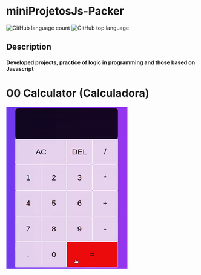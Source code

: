 # miniProjetosJs-Packer
![GitHub language count](https://img.shields.io/github/languages/count/Ruan-codeVi/Clone-Netflix?color=%23FB2612&style=for-the-badge) ![GitHub top language](https://img.shields.io/github/languages/top/Ruan-codeVi/Clone-Netflix?color=%23FB2612&style=for-the-badge)
##  Description
#### Developed projects, practice of logic in programming and those based on Javascript

# 00 Calculator (Calculadora)
![Screen](/src/calculadora.gif)

